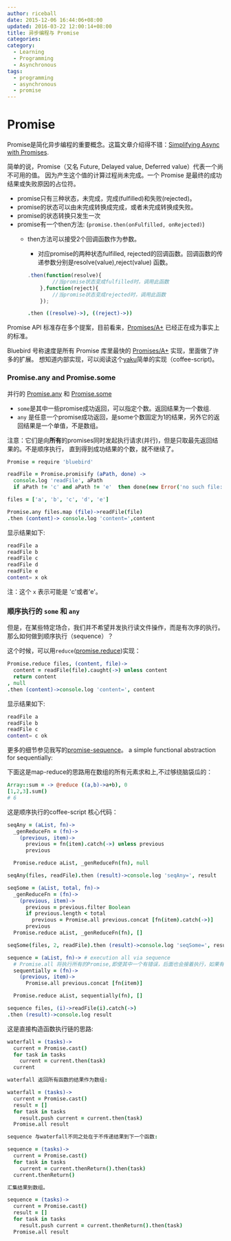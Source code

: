 ```yaml
---
author: riceball
date: 2015-12-06 16:44:06+08:00
updated: 2016-03-22 12:00:14+08:00
title: 异步编程与 Promise
categories:
category:
  - Learning
  - Programming
  - Asynchronous
tags:
  - programming
  - asynchronous
  - promise
---
```


# Promise

Promise是简化异步编程的重要概念。这篇文章介绍得不错：[Simplifying Async with Promises](http://know.cujojs.com/tutorials/async/simplifying-async-with-promises).

简单的说，Promise（又名 Future, Delayed value, Deferred value）代表一个尚不可用的值。
因为产生这个值的计算过程尚未完成。一个 Promise 是最终的成功结果或失败原因的占位符。

* promise只有三种状态，未完成，完成(fulfilled)和失败(rejected)。
* promise的状态可以由未完成转换成完成，或者未完成转换成失败。
* promise的状态转换只发生一次
* promise有一个then方法: (`promise.then(onFulfilled, onRejected)`)
  * then方法可以接受2个回调函数作为参数。
    * 对应promise的两种状态fulfilled, rejected的回调函数。回调函数的传递参数分别是resolve(value),reject(value) 函数。

    ```js
    .then(function(resolve){
            //当promise状态变成fulfilled时，调用此函数
        },function(reject){
            //当promise状态变成rejected时，调用此函数
        });
    ```

    ```coffee
    .then ((resolve)->), ((reject)->))
    ```


Promise API 标准存在多个提案，目前看来，[Promises/A+][promisesAplus] 已经正在成为事实上的标准。

Bluebird 号称速度是所有 Promise 库里最快的 [Promises/A+][promisesAplus] 实现，里面做了许多的扩展。 想知道内部实现，可以阅读这个[yaku](https://github.com/ysmood/yaku)简单的实现（coffee-script)。


### Promise.any and Promise.some

并行的 [Promise.any][promise.any] 和 [Promise.some][promise.some]

* `some`是其中一些promise成功返回，可以指定个数。返回结果为一个数组.
* `any` 是任意一个promise成功返回，是some个数固定为1的结果，另外它的返回结果是一个单值，不是数组。

注意：它们是向**所有**的promises同时发起执行请求(并行)，但是只取最先返回结果的。不是顺序执行，
直到得到成功结果的个数，就不继续了。


```coffee
Promise = require 'bluebird'

readFile = Promise.promisify (aPath, done) ->
  console.log 'readFile', aPath
  if aPath != 'c' and aPath != 'e'  then done(new Error('no such file:'+aPath)) else done(null, aPath+'ok')

files = ['a', 'b', 'c', 'd', 'e']

Promise.any files.map (file)->readFile(file)
.then (content)-> console.log 'content=',content

```
显示结果如下:

```bash
readFile a
readFile b
readFile c
readFile d
readFile e
content= x ok
```
注：这个 `x` 表示可能是 'c'或者'e'。

### 顺序执行的 `some` 和 `any`

但是，在某些特定场合，我们并不希望并发执行读文件操作，而是有次序的执行。
那么如何做到顺序执行（sequence）？

这个时候，可以用`reduce`([promise.reduce][promise.reduce])实现：

```coffee
Promise.reduce files, (content, file)->
  content = readFile(file).caught(->) unless content
  return content
, null
.then (content)->console.log 'content=', content
```

显示结果如下:

```bash
readFile a
readFile b
readFile c
content= c ok
```

更多的细节参见我写的[promise-sequence][promise-sequence]。
a simple functional abstraction for sequentially:

下面这是map-reduce的思路用在数组的所有元素求和上,不过够绕脑袋瓜的：

```coffee
Array::sum = -> @reduce ((a,b)->a+b), 0
[1,2,3].sum()
# 6
```

这是顺序执行的coffee-script 核心代码：

```coffee
seqAny = (aList, fn)->
  _genReduceFn = (fn)->
    (previous, item)->
      previous = fn(item).catch(->) unless previous
      previous

  Promise.reduce aList, _genReduceFn(fn), null

seqAny(files, readFile).then (result)->console.log 'seqAny=', result

seqSome = (aList, total, fn)->
  _genReduceFn = (fn)->
    (previous, item)->
      previous = previous.filter Boolean
      if previous.length < total
        previous = Promise.all previous.concat [fn(item).catch(->)]
      previous
  Promise.reduce aList, _genReduceFn(fn), []

seqSome(files, 2, readFile).then (result)->console.log 'seqSome=', result

sequence = (aList, fn)-> # execution all via sequence
  # Promise.all 将执行所有的Promise,即使其中一个有错误，后面也会接着执行，如果有错误则报错。
  sequentially = (fn)->
    (previous, item)->
      Promise.all previous.concat [fn(item)]

  Promise.reduce aList, sequentially(fn), []

sequence files, (i)->readFile(i).catch(->)
.then (result)->console.log result

```

这是直接构造函数执行链的思路:

```coffee
waterfall = (tasks)->
  current = Promise.cast()
  for task in tasks
    current = current.then(task)
  current

waterfall 返回所有函数的结果作为数组:

waterfall = (tasks)->
  current = Promise.cast()
  result = []
  for task in tasks
    result.push current = current.then(task)
  Promise.all result

sequence 与waterfall不同之处在于不传递结果到下一个函数:

sequence = (tasks)->
  current = Promise.cast()
  for task in tasks
    current = current.thenReturn().then(task)
  current.thenReturn()

汇集结果到数组。

sequence = (tasks)->
  current = Promise.cast()
  result = []
  for task in tasks
    result.push current = current.thenReturn().then(task)
  Promise.all result


```


[promisesAplus]:https://promisesaplus.com/
[promise.reduce]:http://bluebirdjs.com/docs/api/promise.reduce.html
[promise.some]:http://bluebirdjs.com/docs/api/promise.some.html
[promise.any]:http://bluebirdjs.com/docs/api/promise.any.html
[promise-sequence]:https://github.com/snowyu/promise-sequence.js

